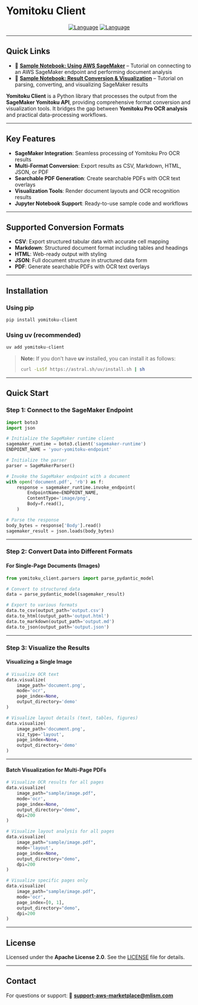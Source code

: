# Yomitoku Client

<div align="center">

[![Language](https://img.shields.io/badge/🌐_English-blue?style=for-the-badge\&logo=github)](docs/en/README.md) [![Language](https://img.shields.io/badge/🌐_Japanese-red?style=for-the-badge\&logo=github)](README.md)

</div>

---

## Quick Links

* 📓 **[Sample Notebook: Using AWS SageMaker](notebooks/yomitoku-pro-document-analyzer.ipynb)** – Tutorial on connecting to an AWS SageMaker endpoint and performing document analysis
* 📓 **[Sample Notebook: Result Conversion & Visualization](notebooks/yomitoku-client-parser.ipynb)** – Tutorial on parsing, converting, and visualizing SageMaker results

**Yomitoku Client** is a Python library that processes the output from the **SageMaker Yomitoku API**, providing comprehensive format conversion and visualization tools.
It bridges the gap between **Yomitoku Pro OCR analysis** and practical data-processing workflows.

---

## Key Features

* **SageMaker Integration**: Seamless processing of Yomitoku Pro OCR results
* **Multi-Format Conversion**: Export results as CSV, Markdown, HTML, JSON, or PDF
* **Searchable PDF Generation**: Create searchable PDFs with OCR text overlays
* **Visualization Tools**: Render document layouts and OCR recognition results
* **Jupyter Notebook Support**: Ready-to-use sample code and workflows

---

## Supported Conversion Formats

* **CSV**: Export structured tabular data with accurate cell mapping
* **Markdown**: Structured document format including tables and headings
* **HTML**: Web-ready output with styling
* **JSON**: Full document structure in structured data form
* **PDF**: Generate searchable PDFs with OCR text overlays

---

## Installation

### Using pip

```bash
pip install yomitoku-client
```

### Using uv (recommended)

```bash
uv add yomitoku-client
```

> **Note:**
> If you don’t have **uv** installed, you can install it as follows:
>
> ```bash
> curl -LsSf https://astral.sh/uv/install.sh | sh
> ```

---

## Quick Start

### Step 1: Connect to the SageMaker Endpoint

```python
import boto3
import json

# Initialize the SageMaker runtime client
sagemaker_runtime = boto3.client('sagemaker-runtime')
ENDPOINT_NAME = 'your-yomitoku-endpoint'

# Initialize the parser
parser = SageMakerParser()

# Invoke the SageMaker endpoint with a document
with open('document.pdf', 'rb') as f:
    response = sagemaker_runtime.invoke_endpoint(
        EndpointName=ENDPOINT_NAME,
        ContentType='image/png',
        Body=f.read(),
    )

# Parse the response
body_bytes = response['Body'].read()
sagemaker_result = json.loads(body_bytes)
```

---

### Step 2: Convert Data into Different Formats

#### For Single-Page Documents (Images)

```python
from yomitoku_client.parsers import parse_pydantic_model

# Convert to structured data
data = parse_pydantic_model(sagemaker_result)

# Export to various formats
data.to_csv(output_path='output.csv')
data.to_html(output_path='output.html')
data.to_markdown(output_path='output.md')
data.to_json(output_path='output.json')
```

---

### Step 3: Visualize the Results

#### Visualizing a Single Image

```python
# Visualize OCR text
data.visualize(
    image_path='document.png',
    mode='ocr',
    page_index=None,
    output_directory='demo'
)

# Visualize layout details (text, tables, figures)
data.visualize(
    image_path='document.png',
    viz_type='layout',
    page_index=None,
    output_directory='demo'
)
```

---

#### Batch Visualization for Multi-Page PDFs

```python
# Visualize OCR results for all pages
data.visualize(
    image_path="sample/image.pdf",
    mode='ocr',
    page_index=None,
    output_directory="demo",
    dpi=200
)

# Visualize layout analysis for all pages
data.visualize(
    image_path="sample/image.pdf",
    mode='layout',
    page_index=None,
    output_directory="demo",
    dpi=200
)

# Visualize specific pages only
data.visualize(
    image_path="sample/image.pdf",
    mode='ocr',
    page_index=[0, 1],
    output_directory="demo",
    dpi=200
)
```

---

## License

Licensed under the **Apache License 2.0**.
See the [LICENSE](LICENSE) file for details.

---

## Contact

For questions or support:
📧 **[support-aws-marketplace@mlism.com](mailto:support-aws-marketplace@mlism.com)**